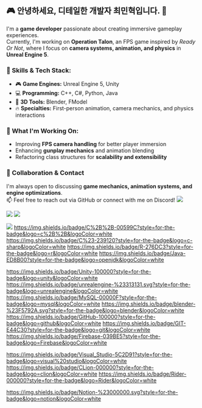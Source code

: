 ## 🎮 안녕하세요, 디테일한 개발자 최민혁입니다. 👋

I'm a **game developer** passionate about creating immersive gameplay experiences.  
Currently, I'm working on **Operation Talon**, an FPS game inspired by *Ready Or Not*, where I focus on **camera systems, animation, and physics** in **Unreal Engine 5**.  

### 🔧 Skills & Tech Stack:
- 🎮 **Game Engines:** Unreal Engine 5, Unity  
- 💻 **Programming:** C++, C#, Python, Java  
- 🎨 **3D Tools:** Blender, FModel  
- 🔥 **Specialties:** First-person animation, camera mechanics, and physics interactions  

### 🚀 What I'm Working On:
- Improving **FPS camera handling** for better player immersion  
- Enhancing **gunplay mechanics** and animation blending  
- Refactoring class structures for **scalability and extensibility**  

### 🤝 Collaboration & Contact
I'm always open to discussing **game mechanics, animation systems, and engine optimizations**.  
📫 Feel free to reach out via GitHub or connect with me on Discord! 
<img src="https://capsule-render.vercel.app/api?type=모양&color=색상코드&height=높이&section=header&text=텍스트&fontSize=텍스트크기" />

<a href="https://www.instagram.com/"><img src="https://img.shields.io/badge/Instagram-E4405F?style=flat-square&logo=Instagram&logoColor=white"/></a>
<a href="링크"><img src="https://img.shields.io/badge/텍스트-색상코드?style=flat-square&logo=로고이름&logoColor=로고색"/></a>

<a href="https://www.instagram.com/"><img src="https://img.shields.io/badge/C-00599C?style=for-the-badge&logo=c&logoColor=white"/></a>
https://img.shields.io/badge/C%2B%2B-00599C?style=for-the-badge&logo=c%2B%2B&logoColor=white
https://img.shields.io/badge/C%23-239120?style=for-the-badge&logo=c-sharp&logoColor=white
https://img.shields.io/badge/R-276DC3?style=for-the-badge&logo=r&logoColor=white
https://img.shields.io/badge/Java-ED8B00?style=for-the-badge&logo=openjdk&logoColor=white

https://img.shields.io/badge/Unity-100000?style=for-the-badge&logo=unity&logoColor=white
https://img.shields.io/badge/unrealengine-%23313131.svg?style=for-the-badge&logo=unrealengine&logoColor=white
https://img.shields.io/badge/MySQL-00000F?style=for-the-badge&logo=mysql&logoColor=white
https://img.shields.io/badge/blender-%23F5792A.svg?style=for-the-badge&logo=blender&logoColor=white
https://img.shields.io/badge/GitHub-100000?style=for-the-badge&logo=github&logoColor=white
https://img.shields.io/badge/GIT-E44C30?style=for-the-badge&logo=git&logoColor=white
https://img.shields.io/badge/Firebase-039BE5?style=for-the-badge&logo=Firebase&logoColor=white

https://img.shields.io/badge/Visual_Studio-5C2D91?style=for-the-badge&logo=visual%20studio&logoColor=white
https://img.shields.io/badge/CLion-000000?style=for-the-badge&logo=clion&logoColor=white
https://img.shields.io/badge/Rider-000000?style=for-the-badge&logo=Rider&logoColor=white

https://img.shields.io/badge/Notion-%23000000.svg?style=for-the-badge&logo=notion&logoColor=white
